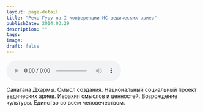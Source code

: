 ```yaml
---
layout: page-detail
title: "Речь Гуру на I конференции НС ведических ариев"
publishDate: 2014.03.29
description: ""
tags:
image:
draft: false
---
```


<audio title="2014.03.29 - Речь Гуру на I конференции НС ведических ариев.mp3" src="/upload/iblock/0d5/0d52b8c7133943c5d7e9fa93aa389dbf.mp3" controls=""></audio>

 Санатана Дхармы. Смысл создания. Национальный социальный проект ведических ариев. Иерахия смыслов и ценностей. Возрождение культуры. Единство со всем человечеством. 

  
